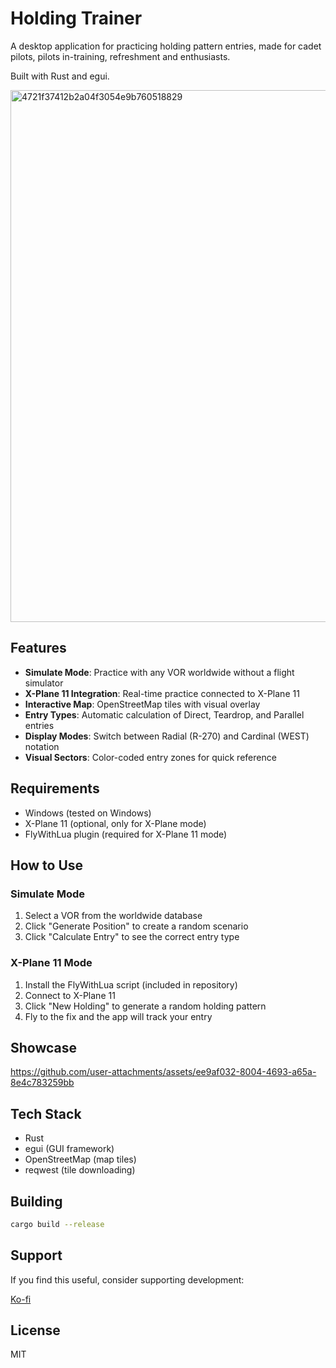 # Holding Trainer

A desktop application for practicing holding pattern entries, made for cadet pilots, pilots in-training, refreshment and enthusiasts. 

Built with Rust and egui.

<img width="1277" height="851" alt="4721f37412b2a04f3054e9b760518829" src="https://github.com/user-attachments/assets/c4c5c73f-5490-44a7-a6d8-96db0993b601" />

## Features

- **Simulate Mode**: Practice with any VOR worldwide without a flight simulator
- **X-Plane 11 Integration**: Real-time practice connected to X-Plane 11
- **Interactive Map**: OpenStreetMap tiles with visual overlay
- **Entry Types**: Automatic calculation of Direct, Teardrop, and Parallel entries
- **Display Modes**: Switch between Radial (R-270) and Cardinal (WEST) notation
- **Visual Sectors**: Color-coded entry zones for quick reference

## Requirements

- Windows (tested on Windows)
- X-Plane 11 (optional, only for X-Plane mode)
- FlyWithLua plugin (required for X-Plane 11 mode)

## How to Use

### Simulate Mode
1. Select a VOR from the worldwide database
2. Click "Generate Position" to create a random scenario
3. Click "Calculate Entry" to see the correct entry type

### X-Plane 11 Mode
1. Install the FlyWithLua script (included in repository)
2. Connect to X-Plane 11
3. Click "New Holding" to generate a random holding pattern
4. Fly to the fix and the app will track your entry

## Showcase
https://github.com/user-attachments/assets/ee9af032-8004-4693-a65a-8e4c783259bb

## Tech Stack

- Rust
- egui (GUI framework)
- OpenStreetMap (map tiles)
- reqwest (tile downloading)

## Building

```bash
cargo build --release
```

## Support

If you find this useful, consider supporting development:

[Ko-fi](https://ko-fi.com/jgananb)

## License

MIT



